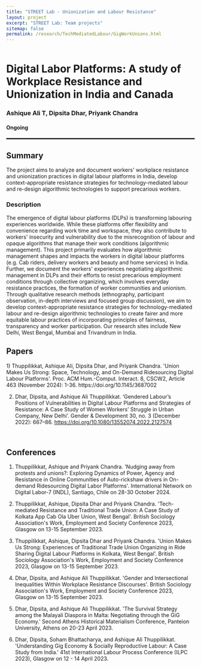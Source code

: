 ```yaml
---
title: "STREET Lab - Unionization and Labour Resistance"
layout: project
excerpt: "STREET Lab: Team projects"
sitemap: false
permalink: /research/TechMediatedLabour/GigWorkUnions.html
---
```

<div class="row" style="display: flex;">


<!--<div class="col-sm-5 clearfix" >
  <img src="{{ site.url }}{{ site.baseurl }}/images/pubpic/{{ project.photo }}" class="img-reponsive" width="100%" style="float: left" />
</div>-->

<div class="container-fluid">
  <h1>Digital Labor Platforms: A study of Workplace Resistance and Unionization in India and Canada</h1>
  <h3>Ashique Ali T, Dipsita Dhar, Priyank Chandra</h3>
  <h4>Ongoing</h4>
  
</div>

</div>

<hr style="margin-top: 0.1rem;
  margin-bottom: 0.1rem;
  border: 0;
  border-top: 2px solid rgba(0, 0, 0, 0.2);"/>

<div class="row" style="display: flex;">

<div class=" col-sm-12">
  <h2>Summary</h2>
The project aims to analyze and document workers' workplace resistance and unionization practices in digital labour platforms in India, develop context-appropriate resistance strategies for technology-mediated labour and re-design algorithmic technologies to support precarious workers.

  <h3>Description</h3>
The emergence of digital labour platforms (DLPs) is transforming labouring experiences worldwide. While these platforms offer flexibility and convenience regarding work time and workspace, they also contribute to workers' insecurity and vulnerability due to the misrecognition of labour and opaque algorithms that manage their work conditions (algorithmic management). This project primarily evaluates how algorithmic management shapes and impacts the workers in digital labour platforms (e.g. Cab riders, delivery workers and beauty and home services) in India. Further, we document the workers' experiences negotiating algorithmic management in DLPs and their efforts to resist precarious employment conditions through collective organizing, which involves everyday resistance practices, the formation of worker communities and unionism. Through qualitative research methods (ethnography, participant observation, in-depth interviews and focused group discussion), we aim to develop context-appropriate resistance strategies for technology-mediated labour and re-design algorithmic technologies to create fairer and more equitable labour practices of incorporating principles of fairness, transparency and worker participation. Our research sites include New Delhi, West Bengal, Mumbai and Trivandrum in India.   
  
  
<h2>Papers</h2>
1) Thuppilikkat, Ashique Ali, Dipsita Dhar, and Priyank Chandra. 'Union Makes Us Strong: Space, Technology, and On-Demand Ridesourcing Digital Labour Platforms'. Proc. ACM Hum.-Comput. Interact. 8, CSCW2, Article 463 (November 2024): 1-36. https://doi.org/10.1145/3687002

2) Dhar, Dipsita, and Ashique Ali Thuppilikkat. ‘Gendered Labour’s Positions of Vulnerabilities in Digital Labour Platforms and Strategies of Resistance: A Case Study of Women Workers’ Struggle in Urban Company, New Delhi’. Gender & Development 30, no. 3 (December 2022): 667–86. https://doi.org/10.1080/13552074.2022.2127574
<br />

<h2>Conferences</h2>

1) Thuppilikkat, Ashique and Priyank Chandra. 'Nudging away from protests and unions?: Exploring Dynamics of Power, Agency and Resistance in Online Communities of Auto-rickshaw drivers in On-demand Ridesourcing Digital Labor Platforms'. International Network on Digital Labor-7 (INDL), Santiago, Chile on 28-30 October 2024.

2) Thuppilikkat, Ashique, Dipsita Dhar and Priyank Chandra. 'Tech-mediated Resistance and Traditional Trade Union: A Case Study of Kolkata App Cab Ola Uber Union, West Bengal'. British Sociology Association's Work, Employment and Society Conference 2023, Glasgow on 13-15 September 2023. 

3) Thuppilikkat, Ashique, Dipsita Dhar and Priyank Chandra. 'Union Makes Us Strong: Experiences of Traditional Trade Union Organizing in Ride Sharing Digital Labour Platforms in Kolkata, West Bengal'. British Sociology Association's Work, Employment and Society Conference 2023, Glasgow on 13-15 September 2023.

4) Dhar, Dipsita, and Ashique Ali Thuppilikkat. 'Gender and Intersectional Inequalities Within Workplace Resistance Discourses'. British Sociology Association's Work, Employment and Society Conference 2023, Glasgow on 13-15 September 2023.

5) Dhar, Dipsita, and Ashique Ali Thuppilikkat. 'The Survival Strategy among the Malayali Diaspora in Malta: Negotiating through the GiG Economy.' Second Athens Historical Materialism Conference, Panteion University, Athens on 20-23 April 2023.

6) Dhar, Dipsita, Soham Bhattacharya, and Ashique Ali Thuppilikkat. 'Understanding Gig Economy & Socially Reproductive Labour: A Case Study from India.' 41st International Labour Process Conference (ILPC 2023), Glasgow on 12 - 14 April 2023.
